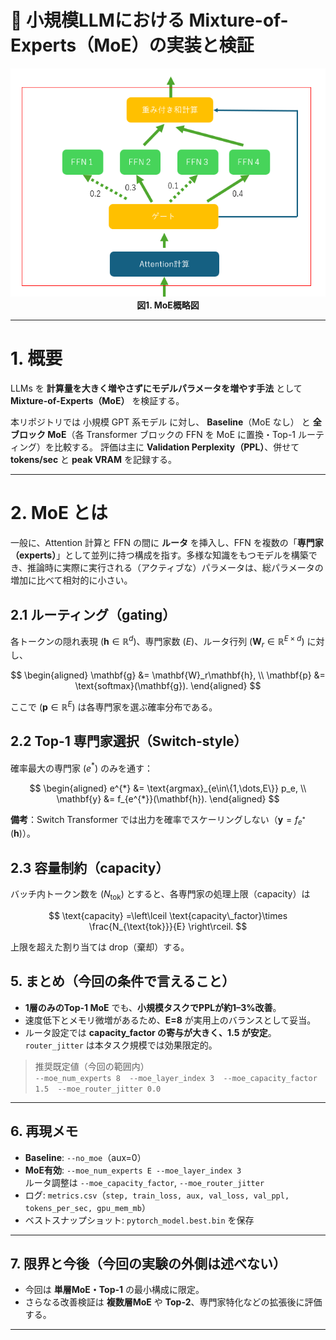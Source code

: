 # 🧠 小規模LLMにおける Mixture-of-Experts（MoE）の実装と検証

<div align="center">
  <img src="/assets/images/moe_structure.png" alt="MoE構造イメージ" width="600">
  <br>
  <strong>図1. MoE概略図</strong>
</div>

---

# 1. 概要
LLMs を **計算量を大きく増やさずにモデルパラメータを増やす手法** として **Mixture-of-Experts（MoE）** を検証する。

本リポジトリでは 小規模 GPT 系モデル に対し、
**Baseline**（MoE なし） と **全ブロック MoE**（各 Transformer ブロックの FFN を MoE に置換・Top-1 ルーティング）を比較する。
評価は主に **Validation Perplexity（PPL）**、併せて **tokens/sec** と **peak VRAM** を記録する。

---

# 2. MoE とは
一般に、Attention 計算と FFN の間に **ルータ** を挿入し、FFN を複数の「**専門家（experts）**」として並列に持つ構成を指す。多様な知識をもつモデルを構築でき、推論時に実際に実行される（アクティブな）パラメータは、総パラメータの増加に比べて相対的に小さい。

## 2.1 ルーティング（gating）
各トークンの隠れ表現 ($\mathbf{h}\in\mathbb{R}^d$)、専門家数 ($E$)、ルータ行列 ($\mathbf{W}_r\in\mathbb{R}^{E\times d}$) に対し、

$$
\begin{aligned}
\mathbf{g} &= \mathbf{W}_r\mathbf{h}, \\
\mathbf{p} &= \text{softmax}(\mathbf{g}).
\end{aligned}
$$

ここで ($\mathbf{p}\in\mathbb{R}^E$) は各専門家を選ぶ確率分布である。

## 2.2 Top-1 専門家選択（Switch-style）
確率最大の専門家 ($e^{*}$) のみを通す：

$$
\begin{aligned}
e^{*} &= \text{argmax}_{e\in\{1,\dots,E\}} p_e, \\
\mathbf{y} &= f_{e^{*}}(\mathbf{h}).
\end{aligned}
$$

**備考**：Switch Transformer では出力を確率でスケーリングしない（$\mathbf{y}=f_{e^{*}}(\mathbf{h})$）。

## 2.3 容量制約（capacity）
バッチ内トークン数を ($N_{\text{tok}}$) とすると、各専門家の処理上限（capacity）は

$$
\text{capacity}
=\left\lceil
\text{capacity\_factor}\times \frac{N_{\text{tok}}}{E}
\right\rceil.
$$

上限を超えた割り当ては drop（棄却）する。

## 5. まとめ（今回の条件で言えること）

- **1層のみのTop-1 MoE** でも、**小規模タスクでPPLが約1–3%改善**。  
- 速度低下とメモリ微増があるため、**E=8** が実用上のバランスとして妥当。  
- ルータ設定では **capacity_factor の寄与が大きく、1.5 が安定**。`router_jitter` は本タスク規模では効果限定的。

> 推奨既定値（今回の範囲内）  
> `--moe_num_experts 8  --moe_layer_index 3  --moe_capacity_factor 1.5  --moe_router_jitter 0.0`

---

## 6. 再現メモ

- **Baseline**: `--no_moe`（aux=0）  
- **MoE有効**: `--moe_num_experts E --moe_layer_index 3`  
  ルータ調整は `--moe_capacity_factor`, `--moe_router_jitter`  
- ログ: `metrics.csv`（`step, train_loss, aux, val_loss, val_ppl, tokens_per_sec, gpu_mem_mb`）  
- ベストスナップショット: `pytorch_model.best.bin` を保存

---

## 7. 限界と今後（今回の実験の外側は述べない）

- 今回は **単層MoE・Top-1** の最小構成に限定。  
- さらなる改善検証は **複数層MoE** や **Top-2**、専門家特化などの拡張後に評価する。

---
